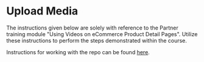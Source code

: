# Upload Media

The instructions given below are solely with reference to the Partner training module "Using Videos on eCommerce Product Detail Pages".
Utilize these instructions to perform the steps demonstrated within the course.

Instructions for working with the repo can be found [here](https://github.com/cloudinary-training/cld-bd-product-gallery/blob/master/README.md).